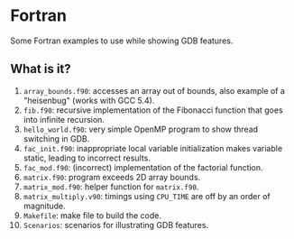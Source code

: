 # Fortran
Some Fortran examples to use while showing GDB features.

## What is it?
1. `array_bounds.f90`: accesses an array out of bounds, also example
    of a "heisenbug" (works with GCC 5.4).
1. `fib.f90`: recursive implementation of the Fibonacci function that
    goes into infinite recursion.
1. `hello_world.f90`: very simple OpenMP program to show thread
    switching in GDB.
1. `fac_init.f90`: inappropriate local variable initialization makes
    variable static, leading to incorrect results.
1.  `fac_mod.f90`: (incorrect) implementation of the factorial function.
1. `matrix.f90`: program exceeds 2D array bounds.
1. `matrix_mod.f90`: helper function for `matrix.f90`.
1. `matrix_multiply.v90`: timings using `CPU_TIME` are off by an order
    of magnitude.
1. `Makefile`: make file to build the code.
1. `Scenarios`: scenarios for illustrating GDB features.
